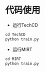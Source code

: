 # 代码使用

- 运行TechCD
```python
cd TechCD
python train.py
```

- 运行MIRT
```python
cd MIRT
python train.py
```